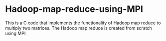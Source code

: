 # Hadoop-map-reduce-using-MPI
This is a C code that implements the functionality of Hadoop map reduce to multiply two matrices. The Hadoop map reduce is created from scratch using MPI 
